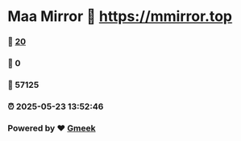 # Maa Mirror :link: https://mmirror.top 
### :page_facing_up: [20](https://mmirror.top/tag.html) 
### :speech_balloon: 0 
### :hibiscus: 57125 
### :alarm_clock: 2025-05-23 13:52:46 
### Powered by :heart: [Gmeek](https://github.com/Meekdai/Gmeek)
